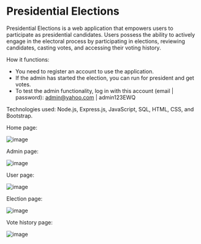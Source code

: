 # Presidential Elections

Presidential Elections is a web application that empowers users to participate as presidential candidates.
Users possess the ability to actively engage in the electoral process by participating in elections, reviewing candidates, casting votes, and accessing their voting history.

How it functions:
- You need to register an account to use the application.
- If the admin has started the election, you can run for president and get votes.
- To test the admin functionality, log in with this account (email | password): admin@yahoo.com | admin123EWQ

Technologies used: Node.js, Express.js, JavaScript, SQL, HTML, CSS, and Bootstrap.

Home page:

![image](https://github.com/daviddserb/presidential-elections/assets/83017887/836c8278-c125-48bd-aec1-ccd770cd7f70)

Admin page:

![image](https://github.com/daviddserb/presidential-elections/assets/83017887/324a280f-533f-48ed-aab8-7fcdaa340b43)

User page:

![image](https://github.com/daviddserb/presidential-elections/assets/83017887/f80c3a37-c38f-4458-a66e-38a27790b5d3)

Election page:

![image](https://github.com/daviddserb/presidential-elections/assets/83017887/a21754a3-a2a0-4a18-9a31-40fe05c162b8)

Vote history page:

![image](https://github.com/daviddserb/presidential-elections/assets/83017887/a1d0f57e-7a91-42e0-b07e-e1477a73d08a)

